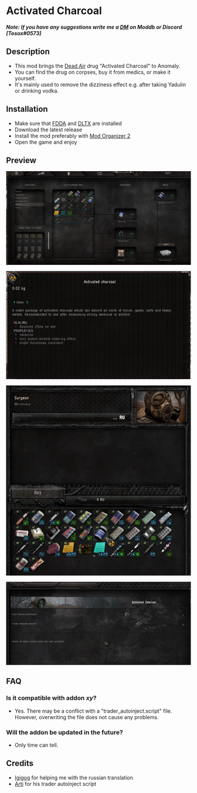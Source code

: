# Activated Charcoal

**_Note: If you have any suggestions write me a [DM](https://www.moddb.com/messages/compose?to=Tosox) on Moddb or Discord \[Tosox#0573\]_**

## Description

* This mod brings the [Dead Air](https://www.moddb.com/mods/dead-air/) drug "Activated Charcoal" to Anomaly.  
* You can find the drug on corpses, buy it from medics, or make it yourself.  
* It's mainly used to remove the dizziness effect e.g. after taking Yadulin or drinking vodka.

## Installation

* Make sure that [FDDA](https://www.moddb.com/mods/stalker-anomaly/addons/food-drug-and-drinks-animations-reuploaded) and [DLTX](https://www.moddb.com/mods/stalker-anomaly/addons/152-dltxshader-scopessss-combined-modified-binaries-link-in-description) are installed
* Download the latest release
* Install the mod preferably with [Mod Organizer 2](https://github.com/ModOrganizer2/modorganizer/releases/)
* Open the game and enjoy

## Preview

<div align="center">

[<img src="readme-res/craft.jpg" width="530" />](readme-res/craft.jpg)

[<img src="readme-res/desc.jpg" width="530" />](readme-res/desc.jpg)

[<img src="readme-res/trade.jpg" width="530" />](readme-res/trade.jpg)

[<img src="readme-res/mcm.jpg" width="530" />](readme-res/mcm.jpg)

</div>

## FAQ

### Is it compatible with addon _xy_?
- Yes. There may be a conflict with a "trader_autoinject.script" file. However, overwriting the file does not cause any problems.

### Will the addon be updated in the future?
- Only time can tell.

## Credits
- [Igigog](https://www.moddb.com/members/igigog) for helping me with the russian translation
- [Arti](https://www.moddb.com/members/artifax) for his trader autoinject script
